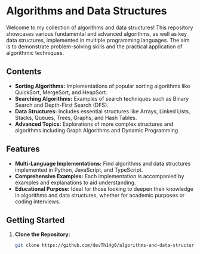 # Algorithms and Data Structures

Welcome to my collection of algorithms and data structures! This repository showcases various fundamental and advanced algorithms, as well as key data structures, implemented in multiple programming languages. The aim is to demonstrate problem-solving skills and the practical application of algorithmic techniques.

## Contents

- **Sorting Algorithms:** Implementations of popular sorting algorithms like QuickSort, MergeSort, and HeapSort.
- **Searching Algorithms:** Examples of search techniques such as Binary Search and Depth-First Search (DFS).
- **Data Structures:** Includes essential structures like Arrays, Linked Lists, Stacks, Queues, Trees, Graphs, and Hash Tables.
- **Advanced Topics:** Explorations of more complex structures and algorithms including Graph Algorithms and Dynamic Programming.

## Features

- **Multi-Language Implementations:** Find algorithms and data structures implemented in Python, JavaScript, and TypeScript.
- **Comprehensive Examples:** Each implementation is accompanied by examples and explanations to aid understanding.
- **Educational Purpose:** Ideal for those looking to deepen their knowledge in algorithms and data structures, whether for academic purposes or coding interviews.

## Getting Started

1. **Clone the Repository:**

   ```bash
   git clone https://github.com/devTh14g0/algorithms-and-data-structures.git
